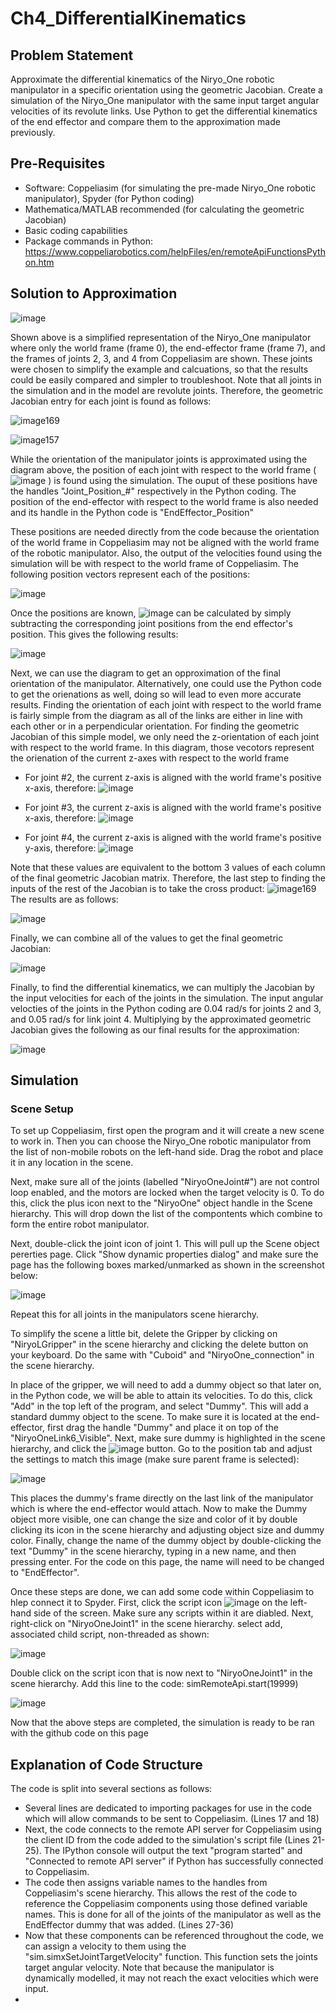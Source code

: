 # Ch4_DifferentialKinematics
## Problem Statement
Approximate the differential kinematics of the Niryo_One robotic manipulator in a specific orientation using the geometric Jacobian. Create a simulation of the Niryo_One manipulator with the same input target angular velocities of its revolute links. Use Python to get the differential kinematics of the end effector and compare them to the approximation made previously. 
## Pre-Requisites
- Software: Coppeliasim (for simulating the pre-made Niryo_One robotic manipulator), Spyder (for Python coding)
- Mathematica/MATLAB recommended (for calculating the geometric Jacobian)
- Basic coding capabilities
- Package commands in Python: https://www.coppeliarobotics.com/helpFiles/en/remoteApiFunctionsPython.htm
## Solution to Approximation

![image](https://user-images.githubusercontent.com/95330513/145285885-e8007800-17c9-4e74-ae6c-3a723d8de2ab.png)

Shown above is a simplified representation of the Niryo_One manipulator where only the world frame (frame 0), the end-effector frame (frame 7), and the frames of joints 2, 3, and 4 from Coppeliasim are shown. These joints were chosen to simplify the example and calcuations, so that the results could be easily compared and simpler to troubleshoot. Note that all joints in the simulation and in the model are revolute joints. Therefore, the geometric Jacobian entry for each joint is found as follows:

  ![image169](https://user-images.githubusercontent.com/95330513/145286636-e9938530-f0c1-4f3f-ae65-17d74f402aa5.png)      
  
  ![image157](https://user-images.githubusercontent.com/95330513/145286529-5d3e6ec4-e7fe-4384-b53d-754552eca6a9.png)

While the orientation of the manipulator joints is approximated using the diagram above, the position of each joint with respect to the world frame (![image](https://user-images.githubusercontent.com/95330513/145287126-0ee31e31-d637-47d0-8e4e-658379b1202b.png)
) is found using the simulation. The ouput of these positions have the handles "Joint_Position_#" respectively in the Python coding. The position of the end-effector with respect to the world frame is also needed and its handle in the Python code is "EndEffector_Position"

These positions are needed directly from the code because the orientation of the world frame in Coppeliasim may not be aligned with the world frame of the robotic manipulator. Also, the output of the velocities found using the simulation will be with respect to the world frame of Coppeliasim. The following position vectors represent each of the positions:

![image](https://user-images.githubusercontent.com/95330513/145290590-1a74bcb3-f9e9-4102-948c-6497526ec635.png)

Once the positions are known, ![image](https://user-images.githubusercontent.com/95330513/145290458-a6199ff8-583d-40b3-8322-887f1e01b605.png)
can be calculated by simply subtracting the corresponding joint positions from the end effector's position. This gives the following results:

![image](https://user-images.githubusercontent.com/95330513/145290655-6f98bbec-5c75-45fe-a710-c824b8ed4d13.png)

Next, we can use the diagram to get an opproximation of the final orientation of the manipulator. Alternatively, one could use the Python code to get the orienations as well, doing so will lead to even more accurate results. Finding the orientation of each joint with respect to the world frame is fairly simple from the diagram as all of the links are either in line with each other or in a perpendicular orientation. For finding the geometric Jacobian of this simple model, we only need the z-orientation of each joint with respect to the world frame. In this diagram, those vecotors represent the orienation of the current z-axes with respect to the world frame

- For joint #2, the current z-axis is aligned with the world frame's positive x-axis, therefore: ![image](https://user-images.githubusercontent.com/95330513/145291633-c9b58426-837b-4fe6-a41b-07b1f223d9a0.png)

- For joint #3, the current z-axis is aligned with the world frame's positive x-axis, therefore: ![image](https://user-images.githubusercontent.com/95330513/145291737-1d67426e-27ca-484b-892c-4873a094ef04.png)

- For joint #4, the current z-axis is aligned with the world frame's positive y-axis, therefore: ![image](https://user-images.githubusercontent.com/95330513/145291822-3bce1a13-fc1d-4780-86ea-edf521739311.png)

Note that these values are equivalent to the bottom 3 values of each column of the final geometric Jacobian matrix. Therefore, the last step to finding the inputs of the rest of the Jacobian is to take the cross product: ![image169](https://user-images.githubusercontent.com/95330513/145292103-231dfd74-501b-40c4-a63a-9bfd1d5d907b.png) The results are as follows:

![image](https://user-images.githubusercontent.com/95330513/145292836-e4853b69-0ec4-4620-8b9b-8db0e71f051f.png)

Finally, we can combine all of the values to get the final geometric Jacobian:

![image](https://user-images.githubusercontent.com/95330513/145293575-ea59948a-deef-4cd3-b517-d2abf4e598c3.png)

Finally, to find the differential kinematics, we can multiply the Jacobian by the input velocities for each of the joints in the simulation. The input angular velocties of the joints in the Python coding are 0.04 rad/s for joints 2 and 3, and 0.05 rad/s for link joint 4. Multiplying by the approximated geometric Jacobian gives the following as our final results for the approximation:

![image](https://user-images.githubusercontent.com/95330513/145294523-a807f719-b586-40c7-a72f-a22daf311696.png)

## Simulation
### Scene Setup
To set up Coppeliasim, first open the program and it will create a new scene to work in. Then you can choose the Niryo_One robotic manipulator from the list of non-mobile robots on the left-hand side. Drag the robot and place it in any location in the scene. 

Next, make sure all of the joints (labelled "NiryoOneJoint#") are not control loop enabled, and the motors are locked when the target velocity is 0. To do this, click the plus icon next to the "NiryoOne" object handle in the Scene hierarchy. This will drop down the list of the compontents which combine to form the entire robot manipulator. 

Next, double-click the joint icon of joint 1. This will pull up the Scene object pererties page. Click "Show dynamic properties dialog" and make sure the page has the following boxes marked/unmarked as shown in the screenshot below:

![image](https://user-images.githubusercontent.com/95330513/145306985-2deaf01e-e6f8-4ebe-8f76-93446c26c3ed.png)

Repeat this for all joints in the manipulators scene hierarchy. 

To simplify the scene a little bit, delete the Gripper by clicking on "NiryoLGripper" in the scene hierarchy and clicking the delete button on your keyboard. Do the same with "Cuboid" and "NiryoOne_connection" in the scene hierarchy. 

In place of the gripper, we will need to add a dummy object so that later on, in the Python code, we will be able to attain its velocities. To do this, click "Add" in the top left of the program, and select "Dummy". This will add a standard dummy object to the scene. To make sure it is located at the end-effector, first drag the handle "Dummy" and place it on top of the "NiryoOneLink6_Visible". Next, make sure dummy is highlighted in the scene hierarchy, and click the ![image](https://user-images.githubusercontent.com/95330513/145307673-644cc5c1-4bec-4a27-9ace-0ff0e352ac88.png) button. Go to the position tab and adjust the settings to match this image (make sure parent frame is selected):

![image](https://user-images.githubusercontent.com/95330513/145307801-ca3567b6-9a4f-4136-97dc-08a7488ab84c.png)

This places the dummy's frame directly on the last link of the manipulator which is where the end-effector would attach. Now to make the Dummy object more visible, one can change the size and color of it by double clicking its icon in the scene hierarchy and adjusting object size and dummy color. Finally, change the name of the dummy object by double-clicking the text "Dummy" in the scene hierarchy, typing in a new name, and then pressing enter. For the code on this page, the name will need to be changed to "EndEffector".  

Once these steps are done, we can add some code within Coppeliasim to hlep connect it to Spyder. First, click the script icon ![image](https://user-images.githubusercontent.com/95330513/145308469-8b4ef9aa-4c48-4456-89f8-fd5afbce9d94.png) on the left-hand side of the screen. Make sure any scripts within it are diabled. Next, right-click on "NiryoOneJoint1" in the scene hierarchy. select add, associated child script, non-threaded as shown:

![image](https://user-images.githubusercontent.com/95330513/145308760-ba5f9643-39f3-446e-88d3-7d7b9d30629f.png)

Double click on the script icon that is now next to "NiryoOneJoint1" in the scene hierarchy. Add this line to the code: simRemoteApi.start(19999)

![image](https://user-images.githubusercontent.com/95330513/145308904-c1b925a4-3ef6-45e2-9337-9bb9add52538.png)

Now that the above steps are completed, the simulation is ready to be ran with the github code on this page

## Explanation of Code Structure
The code is split into several sections as follows:

- Several lines are dedicated to importing packages for use in the code which will allow commands to be sent to Coppeliasim. (Lines 17 and 18)
- Next, the code connects to the remote API server for Coppeliasim using the client ID from the code added to the simulation's script file (Lines 21-25). The IPython console will output the text "program started" and "Connected to remote API server" if Python has successfully connected to Coppeliasim. 
- The code then assigns variable names to the handles from Coppeliasim's scene hierarchy. This allows the rest of the code to reference the Coppeliasim components using those defined variable names. This is done for all of the joints of the manipulator as well as the EndEffector dummy that was added. (Lines 27-36)
- Now that these components can be referenced throughout the code, we can assign a velocity to them using the "sim.simxSetJointTargetVelocity" function. This function sets the joints target angular velocity. Note that because the manipulator is dynamically modelled, it may not reach the exact velocities which were input. 
- 









